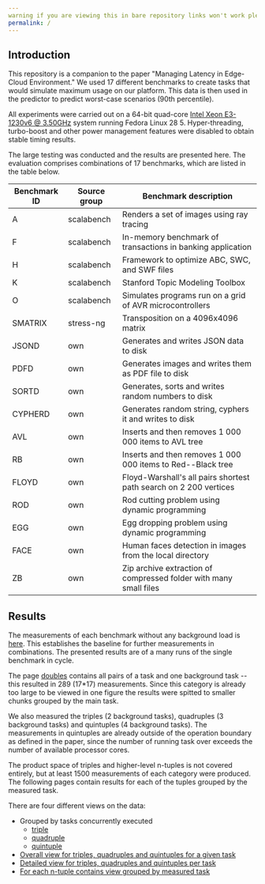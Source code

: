 ```yaml
---
warning if you are viewing this in bare repository links won't work please go the the https://smartarch.github.io/jss-2019-benchmark-results/: warning if you are viewing this in bare repository links won't work please go the the https://smartarch.github.io/jss-2019-benchmark-results/
permalink: /
---
```

## Introduction 

This repository is a companion to the paper  "Managing Latency in Edge-Cloud Environment." We used 17 different benchmarks to create tasks that would simulate maximum usage on our platform. This data is then used in the predictor to predict worst-case scenarios (90th percentile). 

All experiments were carried out on a 64-bit quad-core  [Intel Xeon E3-1230v6 @ 3.50GHz](https://ark.intel.com/content/www/us/en/ark/products/97474/intel-xeon-processor-e3-1230-v6-8m-cache-3-50-ghz.html) system running Fedora Linux 28 5. Hyper-threading, turbo-boost and other power management features were disabled to obtain stable timing
results.

The large testing was conducted and the results are presented here. The evaluation comprises combinations of 17 benchmarks, which are listed in the table below.

| Benchmark ID | Source group | Benchmark description |
|  ---- | ---- | ---- |
| A | scalabench | Renders a set of images using ray tracing |
| F | scalabench | In-memory benchmark of transactions in banking application |
| H | scalabench | Framework to optimize ABC, SWC, and SWF files |
| K | scalabench | Stanford Topic Modeling Toolbox |
| O | scalabench | Simulates programs run on a grid of AVR microcontrollers |
| SMATRIX | stress-ng | Transposition on a 4096x4096 matrix |
| JSOND | own | Generates and writes JSON data to disk |
| PDFD | own | Generates images and writes them as PDF file to disk |
| SORTD | own | Generates, sorts and writes random numbers to disk |
| CYPHERD | own | Generates random string, cyphers it and writes to disk |
| AVL | own | Inserts and then removes 1 000 000 items to AVL tree |
| RB | own | Inserts and then removes 1 000 000 items to Red--Black tree |
| FLOYD | own | Floyd-Warshall's all pairs shortest path search on 2 200 vertices |
| ROD | own | Rod cutting problem using dynamic programming |
| EGG | own | Egg dropping problem using dynamic programming |
| FACE | own | Human faces detection in images from the local directory |
| ZB | own | Zip archive extraction of compressed folder with many small files |

## Results

The measurements of each benchmark without any background load is [here](./single). This establishes the baseline for further measurements in combinations. The presented results are of a many runs of the single benchmark in cycle. 

The page [doubles](./single_and_doubles) contains all pairs of a task and one background task -- this resulted in 289 (17*17) measurements. Since this category is already too large to be viewed in one figure the results were spitted to smaller chunks grouped by the main task. 

We also measured the triples (2 background tasks), quadruples (3 background tasks) and quintuples (4 background tasks). The measurements in quintuples are already outside of the operation boundary as defined in the paper, since the number of running task over exceeds the number of available processor cores.

The product space of triples and higher-level n-tuples is not covered entirely, but at least 1500 measurements of each category were produced. The following pages contain results for each of the tuples grouped by the measured task. 

There are four different views on the data:
* Grouped by tasks concurrently executed
    * [triple](./whole_triple/)
    * [quadruple](./whole_quadruple/)
    * [quintuple](./whole_quintuple/)
* [Overall view for triples, quadruples and quintuples for a given task](./index_whole)
* [Detailed view for triples, quadruples and quintuples per task](./index_multi_tuple)
* [For each n-tuple contains view grouped by measured task](./index_combination)
